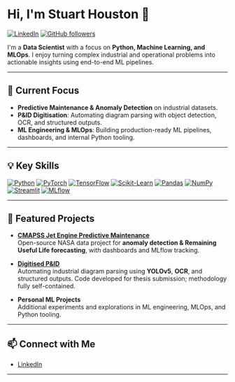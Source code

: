 # Hi, I'm Stuart Houston 👋

[![LinkedIn](https://img.shields.io/badge/LinkedIn-Stuart_Houston-blue?style=flat&logo=linkedin)](https://www.linkedin.com/in/stuart-houston-14835133)
[![GitHub followers](https://img.shields.io/github/followers/S-Houston?style=social)](https://github.com/S-Houston)

I'm a **Data Scientist** with a focus on **Python, Machine Learning, and MLOps**. I enjoy turning complex industrial and operational problems into actionable insights using end-to-end ML pipelines.

---

## 🔭 Current Focus
- **Predictive Maintenance & Anomaly Detection** on industrial datasets.  
- **P&ID Digitisation**: Automating diagram parsing with object detection, OCR, and structured outputs.  
- **ML Engineering & MLOps**: Building production-ready ML pipelines, dashboards, and internal Python tooling.  

---

## 💡 Key Skills
[![Python](https://img.shields.io/badge/Python-3776AB?style=flat&logo=python&logoColor=white)]()
[![PyTorch](https://img.shields.io/badge/PyTorch-EE4C2C?style=flat&logo=pytorch&logoColor=white)]()
[![TensorFlow](https://img.shields.io/badge/TensorFlow-FF6F00?style=flat&logo=tensorflow&logoColor=white)]()
[![Scikit-Learn](https://img.shields.io/badge/Scikit--Learn-F7931E?style=flat&logo=scikit-learn&logoColor=white)]()
[![Pandas](https://img.shields.io/badge/Pandas-150458?style=flat&logo=pandas&logoColor=white)]()
[![NumPy](https://img.shields.io/badge/NumPy-013243?style=flat&logo=numpy&logoColor=white)]()
[![Streamlit](https://img.shields.io/badge/Streamlit-FF4B4B?style=flat&logo=streamlit&logoColor=white)]()
[![MLflow](https://img.shields.io/badge/MLflow-0093D0?style=flat&logo=mlflow&logoColor=white)]()

---

## 📂 Featured Projects
- **[CMAPSS Jet Engine Predictive Maintenance](https://github.com/S-Houston/predictive_maintenance)**  
  Open-source NASA data project for **anomaly detection & Remaining Useful Life forecasting**, with dashboards and MLflow tracking.

- **[Digitised P&ID](https://github.com/S-Houston/digitised-pid-mlops)**  
  Automating industrial diagram parsing using **YOLOv5**, **OCR**, and structured outputs. Code developed for thesis submission; methodology fully self-contained.  

- **Personal ML Projects**  
  Additional experiments and explorations in ML engineering, MLOps, and Python tooling.

---

## 📫 Connect with Me
- [LinkedIn](https://www.linkedin.com/in/stuart-houston-14835133)

---

<!---
S-Houston/S-Houston is a ✨ special ✨ repository because its `README.md` (this file) appears on your GitHub profile.
You can click the Preview link to take a look at your changes.
--->

